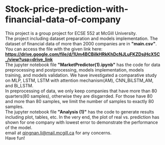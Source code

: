 # Stock-price-prediction-with-financial-data-of-company  
This project is a group project for ECSE 552 at McGill University.     
The project including dataset preparation and models implementation. The dataset of financial data of more than 2000 companies are in **"main.csv"**.    
You can access the file with the given link here: **https://drive.google.com/file/d/1Um4BCBiIkHRkKhDcNJLuFKZDsjHcX5C_/view?usp=drive_link**    
The jupyter notebook file **"MarketPredictor(1).ipynb"** has the code for data preprocessing and postprocessing, models implementation, models training, and models validation. We have investigated a comparative study on MLP, LSTM, LSTM with attention mechanism(AM), CNN_BiLSTM_AM, and Bi_LSTM.    
In preprocessing of data, we only keep companies that have more than 80 quarters(80 samples), otherwise they are disgarrded. For those have 80 and more than 80 samples, we limit the number of samples to exactly 80 samples.  
The jupyter notebook file **"Analysis (1)"** has the code to generate results including plot, tables, etc. In the very end, the plot of real vs. prediction has shown for one company with lowest error to demonstrate the performance of the model.    
email at qingnan.li@mail.mcgill.ca for any concerns.    
Have fun!

